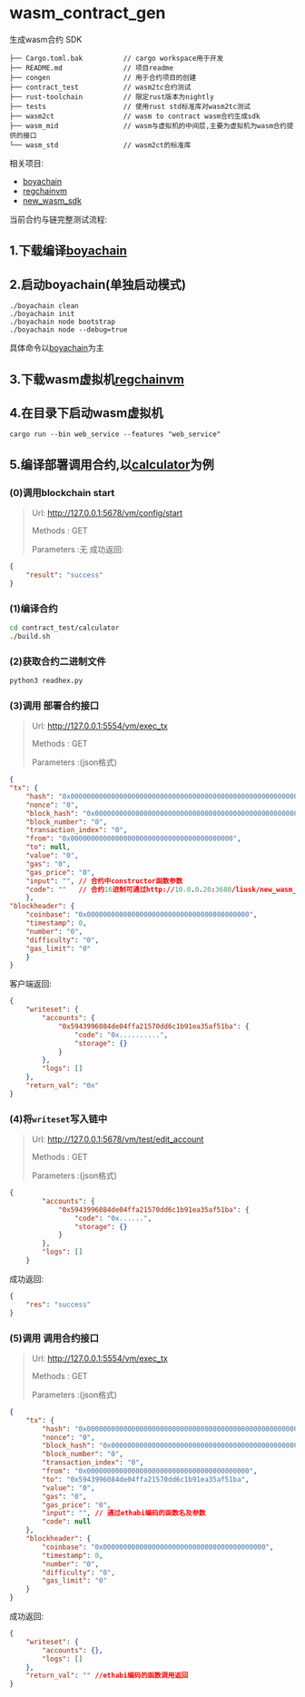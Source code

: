 # wasm_contract_gen

生成wasm合约 SDK
```
├── Cargo.toml.bak          // cargo workspace用于开发
├── README.md               // 项目readme
├── congen                  // 用于合约项目的创建
├── contract_test           // wasm2tc合约测试
├── rust-toolchain          // 限定rust版本为nightly
├── tests                   // 使用rust std标准库对wasm2tc测试
├── wasm2ct                 // wasm to contract wasm合约生成sdk
├── wasm_mid                // wasm与虚拟机的中间层,主要为虚拟机为wasm合约提供的接口
└── wasm_std                // wasm2ct的标准库
```

相关项目:
- [boyachain](http://10.0.0.20:3680/RegChain/boyachain)
- [regchainvm](http://10.0.0.20:3680/haojk/regchainvm)
- [new_wasm_sdk](http://10.0.0.20:3680/liusk/new_wasm_sdk)


当前合约与链完整测试流程:
## 1.下载编译[boyachain](http://10.0.0.20:3680/BOYAblockchain/boyachain)
## 2.启动boyachain(单独启动模式)
```
./boyachain clean
./boyachain init
./boyachain node bootstrap
./boyachain node --debug=true
```
具体命令以[boyachain](http://10.0.0.20:3680/BOYAblockchain/boyachain)为主
## 3.下载wasm虚拟机[regchainvm](http://10.0.0.20:3680/haojk/regchainvm)
## 4.在目录下启动wasm虚拟机
`cargo run --bin web_service --features "web_service"`
## 5.编译部署调用合约,以[calculator](http://10.0.0.20:3680/liusk/refactor_sdk/src/branch/master/contract_test/calculator)为例

### (0)调用blockchain start
> Url:   http://127.0.0.1:5678/vm/config/start
>
> Methods	:	GET
>
> Parameters	:无
成功返回:
```json
{
    "result": "success"
}
```

### (1)编译合约
```bash
cd contract_test/calculator
./build.sh
```

### (2)获取合约二进制文件
```bash
python3 readhex.py
```

### (3)调用 部署合约接口
> Url:   http://127.0.0.1:5554/vm/exec_tx
>
> Methods	:	GET
>
> Parameters	:(json格式)
```json
{
"tx": {
    "hash": "0x0000000000000000000000000000000000000000000000000000000000000000",
    "nonce": "0",
    "block_hash": "0x0000000000000000000000000000000000000000000000000000000000000000",
    "block_number": "0",
    "transaction_index": "0",
    "from": "0x0000000000000000000000000000000000000000",
    "to": null,
    "value": "0",
    "gas": "0",
    "gas_price": "0",
    "input": "", // 合约中constructor函数参数
    "code": ""   // 合约16进制可通过http://10.0.0.20:3680/liusk/new_wasm_sdk/src/branch/master/readhex.py获取
    },
"blockheader": {
    "coinbase": "0x0000000000000000000000000000000000000000",
    "timestamp": 0,
    "number": "0",
    "difficulty": "0",
    "gas_limit": "0"
    }
}
```
客户端返回:
```json
{
    "writeset": {
        "accounts": {
            "0x5943996084de04ffa21570dd6c1b91ea35af51ba": {
                "code": "0x..........", 
                "storage": {}
            }
        },
        "logs": []
    },
    "return_val": "0x"
}
```

### (4)将`writeset`写入链中
> Url:   http://127.0.0.1:5678/vm/test/edit_account
>
> Methods	:	GET
>
> Parameters	:(json格式)
```json
{
        "accounts": {
            "0x5943996084de04ffa21570dd6c1b91ea35af51ba": {
                "code": "0x......",
                "storage": {}
            }
        },
        "logs": []
    }    
```
成功返回:
```json
{
    "res": "success"
}
```

### (5)调用 调用合约接口
> Url:   http://127.0.0.1:5554/vm/exec_tx
>
> Methods	:	GET
>
> Parameters	:(json格式)
```json
{
    "tx": {
        "hash": "0x0000000000000000000000000000000000000000000000000000000000000000",
        "nonce": "0",
        "block_hash": "0x0000000000000000000000000000000000000000000000000000000000000000",
        "block_number": "0",
        "transaction_index": "0",
        "from": "0x0000000000000000000000000000000000000000",
        "to": "0x5943996084de04ffa21570dd6c1b91ea35af51ba",
        "value": "0",
        "gas": "0",
        "gas_price": "0",
        "input": "", // 通过ethabi编码的函数名及参数
        "code": null
    },
    "blockheader": {
        "coinbase": "0x0000000000000000000000000000000000000000",
        "timestamp": 0,
        "number": "0",
        "difficulty": "0",
        "gas_limit": "0"
    }
}   
```
成功返回:
```json
{
    "writeset": {
        "accounts": {},
        "logs": []
    },
    "return_val": "" //ethabi编码的函数调用返回
}
```